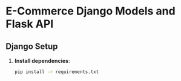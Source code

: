 # E-Commerce Django Models and Flask API

## Django Setup

1. **Install dependencies**:

   ```bash
   pip install -r requirements.txt
